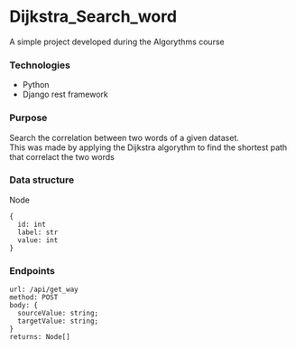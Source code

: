 # Dijkstra_Search_word
A simple project developed during the Algorythms course

### Technologies
- Python
- Django rest framework

### Purpose
Search the correlation between two words of a given dataset.<br/>This was made by applying the Dijkstra algorythm to find the shortest path that correlact the two words

### Data structure
Node
```
{
  id: int
  label: str
  value: int
}
```

### Endpoints
```
url: /api/get_way
method: POST
body: {
  sourceValue: string;
  targetValue: string;
}
returns: Node[]
```
